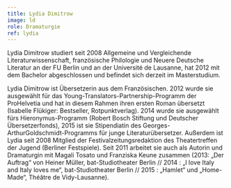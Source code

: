 ```yaml
---
title: Lydia Dimitrow
image: ld
role: Dramaturgie
ref: lydia
---
```

Lydia Dimitrow studiert seit 2008 Allgemeine und Vergleichende Literaturwissenschaft, französische Philologie und Neuere Deutsche Literatur an der FU Berlin und an der Université de Lausanne, hat 2012 mit dem Bachelor abgeschlossen und befindet sich derzeit im Masterstudium.

Lydia Dimitrow ist Übersetzerin aus dem Französischen. 2012 wurde sie ausgewählt für das Young-Translators-Partnership-Programm der ProHelvetia und hat in diesem Rahmen ihren ersten Roman übersetzt (Isabelle Flükiger: Bestseller, Rotpunktverlag).
2014 wurde sie ausgewählt fürs Hieronymus-Programm (Robert Bosch Stiftung und Deutscher Übersetzerfonds), 2015 ist sie Stipendiatin des Georges-ArthurGoldschmidt-Programms für junge Literaturübersetzer.
Außerdem ist Lydia seit 2008 Mitglied der Festivalzeitungsredaktion des Theatertreffen der Jugend (Berliner Festspiele). Seit 2011 arbeitet sie auch als Autorin und Dramaturgin mit Magali Tosato und Franziska Keune zusammen (2013: „Der Auftrag“ von Heiner Müller, bat-Studiotheater Berlin // 2014 : „I love Italy and Italy loves me“, bat-Studiotheater Berlin // 2015 : „Hamlet“ und „Home-Made“, Théâtre de Vidy-Lausanne).

